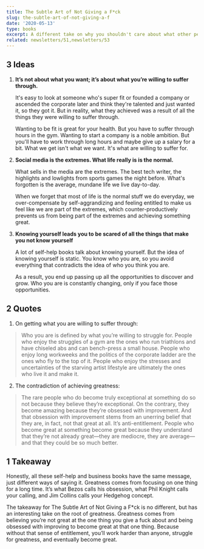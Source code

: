 ```yaml
---
title: The Subtle Art of Not Giving a F*ck
slug: the-subtle-art-of-not-giving-a-f
date: '2020-05-13'
type: books
excerpt: A different take on why you shouldn't care about what other people think about and how greatness is a result from not believing you're great and obsessing over improvement to achieve your aspirations.
related: newsletters/51,newsletters/53
---
```

## 3 Ideas

1.  **It’s not about what you want; it’s about what you’re willing to suffer through.**

    It's easy to look at someone who's super fit or founded a company or ascended the corporate later and think they're talented and just wanted it, so they got it. But in reality, what they achieved was a result of all the things they were willing to suffer through.

    Wanting to be fit is great for your health. But you have to suffer through hours in the gym. Wanting to start a company is a noble ambition. But you'll have to work through long hours and maybe give up a salary for a bit. What we get isn't what we want. It's what are willing to suffer for.

2. **Social media is the extremes. What life really is is the normal.**

    What sells in the media are the extremes. The best tech writer, the highlights and lowlights from sports games the night before. What's forgotten is the average, mundane life we live day-to-day.

    When we forget that most of life is the normal stuff we do everyday, we over-compensate by self-aggrandizing and feeling entitled to make us feel like we are part of the extremes, which counter-productively prevents us from being part of the extremes and achieving something great.

3. **Knowing yourself leads you to be scared of all the things that make you not know yourself**

    A lot of self-help books talk about knowing yourself. But the idea of knowing yourself is static. You know who you are, so you avoid everything that contradicts the idea of who you think you are.

    As a result, you end up passing up all the opportunities to discover and grow. Who you are is constantly changing, only if you face those opportunities.

## 2 Quotes

1. On getting what you are willing to suffer through:
> Who you are is defined by what you’re willing to struggle for. People who enjoy the struggles of a gym are the ones who run triathlons and have chiseled abs and can bench-press a small house. People who enjoy long workweeks and the politics of the corporate ladder are the ones who fly to the top of it. People who enjoy the stresses and uncertainties of the starving artist lifestyle are ultimately the ones who live it and make it.
2. The contradiction of achieving greatness:
> The rare people who do become truly exceptional at something do so not because they believe they’re exceptional. On the contrary, they become amazing because they’re obsessed with improvement. And that obsession with improvement stems from an unerring belief that they are, in fact, not that great at all. It’s anti-entitlement. People who become great at something become great because they understand that they’re not already great—they are mediocre, they are average—and that they could be so much better.

## 1 Takeaway

Honestly, all these self-help and business books have the same message, just different ways of saying it. Greatness comes from focusing on one thing for a long time. It’s what Bezos calls his obsession, what Phil Knight calls your calling, and Jim Collins calls your Hedgehog concept.

The takeaway for The Subtle Art of Not Giving a F*ck is no different, but has an interesting take on the root of greatness. Greatness comes from believing you’re not great at the one thing you give a fuck about and being obsessed with improving to become great at that one thing. Because without that sense of entitlement, you’ll work harder than anyone, struggle for greatness, and eventually become great.
